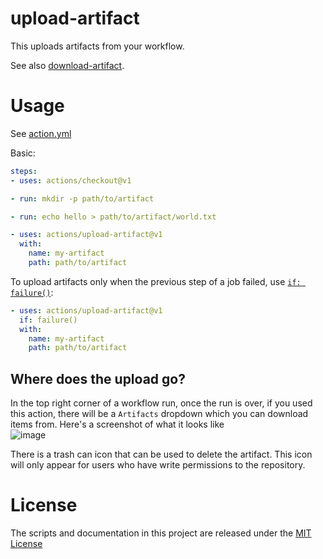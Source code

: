 # upload-artifact

This uploads artifacts from your workflow.

See also [download-artifact](https://github.com/actions/download-artifact).

# Usage

See [action.yml](action.yml)

Basic:
```yaml
steps:
- uses: actions/checkout@v1

- run: mkdir -p path/to/artifact

- run: echo hello > path/to/artifact/world.txt

- uses: actions/upload-artifact@v1
  with:
    name: my-artifact
    path: path/to/artifact
```

To upload artifacts only when the previous step of a job failed, use [`if: failure()`](https://help.github.com/en/articles/contexts-and-expression-syntax-for-github-actions#job-status-check-functions):

```yaml
- uses: actions/upload-artifact@v1
  if: failure()
  with:
    name: my-artifact
    path: path/to/artifact
```


## Where does the upload go?
In the top right corner of a workflow run, once the run is over, if you used this action, there will be a `Artifacts` dropdown which you can download items from. Here's a screenshot of what it looks like<br/>
![image](https://user-images.githubusercontent.com/16109154/72556687-20235a80-386d-11ea-9e2a-b534faa77083.png)

There is a trash can icon that can be used to delete the artifact. This icon will only appear for users who have write permissions to the repository. 


# License

The scripts and documentation in this project are released under the [MIT License](LICENSE)
